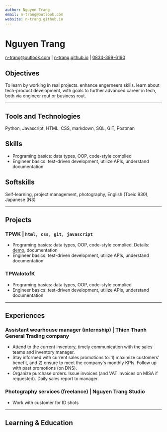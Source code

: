 ```yaml
---
author: Nguyen Trang
email: n-trang@outlook.com
website: n-trang.github.io
---
```


# Nguyen Trang

<n-trang@outlook.com> | [n-trang.github.io](https://n-trang.github.io) | [0834-399-6190](tel:1234567890)

## Objectives

To learn by working in real projects. enhance engerneers skills. learn about tech-product development, with goals to further advanced career in tech, both via engineer rout or business rout.

___

## Tools and Technologies

Python, Javascript, HTML, CSS, markdown, SQL,  GIT, Postman

## Skills

- Programing basics: data types, OOP, code-style complied
- Engineer basics: test-driven development, utilize APIs, understand documentation

## Softskills

Self-learning, project management, photography, English (Toeic 930), Japanese (N3)
___

## Projects

### TPWK | ```html, css, git, javascript```

- Programing basics: data types, OOP, code-style complied. Details: [demo](google.com), documentation
- Engineer basics: test-driven development, utilize APIs, understand documentation

### TPWalotofK

- Programing basics: data types, OOP, code-style complied
- Engineer basics: test-driven development, utilize APIs, understand documentation

___

## Experiences

### Assistant wearhouse manager (internship) | Thien Thanh General Trading company

- Attend to the current inventory, timely communication with the sales teams and inventory manager.
- Stay informed with current sales promotions to: 1) maximize customers’ benefit, and 2) ensure to meet  the company's monthly KPIs. Follow up with past promotions (on DNS).
- Organize purchase orders. Issue invoices (and VAT invoices on MISA if requested). Daily sales report to manager.

### Photography services (freelance) | Nguyen Trang Studio

- Work with customer for ID shots

___

## Learning & Education

